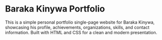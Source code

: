 # Baraka Kinywa Portfolio

This is a simple personal portfolio single-page website for Baraka Kinywa, showcasing his profile, achievements, organizations, skills, and contact information. Built with HTML and CSS for a clean and modern presentation.
